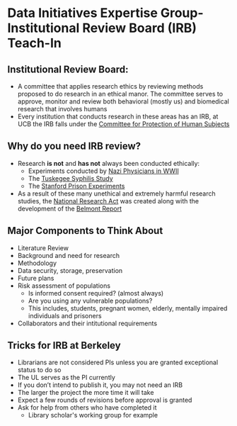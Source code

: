 # Data Initiatives Expertise Group- Institutional Review Board (IRB) Teach-In

## Institutional Review Board:

* A committee that applies research ethics by reviewing methods proposed to do research in an ethical manor. The committee serves to approve, monitor and review both behavioral (mostly us) and biomedical research that involves humans
* Every institution that conducts research in these areas has an IRB, at UCB the IRB falls under the [Committee for Protection of Human Subjects](https://cphs.berkeley.edu/) 

## Why do you need IRB review? 
* Research **is not** and **has not** always been conducted ethically:
	* Experiments conducted by [Nazi Physicians in WWII](https://en.wikipedia.org/wiki/Nazi_human_experimentation) 
	* The [Tuskegee Syphilis Study](https://en.wikipedia.org/wiki/Tuskegee_syphilis_experiment)
	* The [Stanford Prison Experiments](https://en.wikipedia.org/wiki/Stanford_prison_experiment)
* As a result of these many unethical and extremely harmful research studies, the [National Research Act](https://en.wikipedia.org/wiki/National_Research_Act) was created along with the development of the [Belmont Report](https://en.wikipedia.org/wiki/Belmont_Report)


## Major Components to Think About
* Literature Review
* Background and need for research
* Methodology
* Data security, storage, preservation
* Future plans
* Risk assessment of populations
	* Is informed consent required? (almost always)
	* Are you using any vulnerable populations?
	* This includes, students, pregnant women, elderly, mentally impaired individuals and prisoners
* Collaborators and their intitutional requirements	

## Tricks for IRB at Berkeley
* Librarians are not considered PIs unless you are granted exceptional status to do so
* The UL serves as the PI currently
* If you don’t intend to publish it, you may not need an IRB
* The larger the project the more time it will take
* Expect a few rounds of revisions before approval is granted
* Ask for help from others who have completed it
	* Library scholar's working group for example
